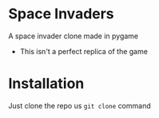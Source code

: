 # Space Invaders
A space invader clone made in pygame

* This isn't a perfect replica of the game

# Installation

Just clone the repo us <code>git clone</code> command
